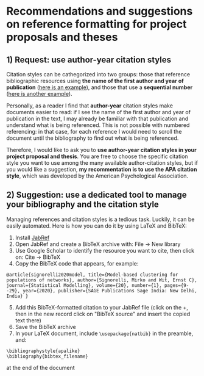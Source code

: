 # Recommendations and suggestions on reference formatting for project proposals and theses

## 1) Request: use author-year citation styles

Citation styles can be cathegorized into two groups: those that reference bibliographic resources using **the name of the first author and year of publication** ([here is an example](https://rss.onlinelibrary.wiley.com/doi/10.1111/rssc.12234)), and those that use a **sequential number** ([here is another example](https://onlinelibrary.wiley.com/doi/10.1002/sim.9178)).

Personally, as a reader I find that **author-year** citation styles make documents easier to read: if I see the name of the first author and year of publication in the text, I may already be familiar with that publication and understand what is being referenced. This is not possible with numbered referencing: in that case, for each reference I would need to scroll the document until the bibliography to find out what is being referenced.

Therefore, I would like to ask you to **use author-year citation styles in your project proposal and thesis**. You are free to choose the specific citation style you want to use among the many available author-citation styles, but if you would like a suggestion, **my recommentation is to use the APA citation style**, which was developed by the American Psychological Association.

## 2) Suggestion: use a dedicated tool to manage your bibliography and the citation style

Managing references and citation styles is a tedious task. Luckily, it can be easily automated. Here is how you can do it by using LaTeX and BibTeX:

1. Install [JabRef](https://www.jabref.org)
2. Open JabRef and create a BibTeX archive with: File -> New library
3. Use Google Scholar to identify the resource you want to cite, then click on: Cite -> BibTeX
4. Copy the BibTeX code that appears, for example:

`@article{signorelli2020model,
  title={Model-based clustering for populations of networks},
  author={Signorelli, Mirko and Wit, Ernst C},
  journal={Statistical Modelling},
  volume={20},
  number={1},
  pages={9--29},
  year={2020},
  publisher={SAGE Publications Sage India: New Delhi, India}
}`

5. Add this BibTeX-formatted citation to your JabRef file (click on the +, then in the new record click on "BibTeX source" and insert the copied text there)
6. Save the BibTeX archive
7. In your LaTeX document, include `\usepackage{natbib}` in the preamble, and:

`\bibliographystyle{apalike}`  
`\bibliography{bibtex_filename}`

at the end of the document


